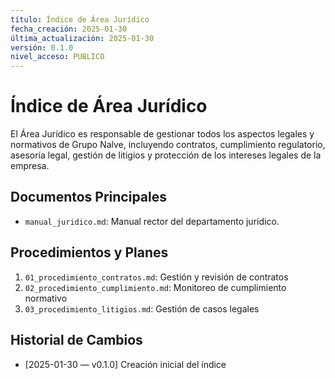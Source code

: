 ```yaml
---
título: Índice de Área Jurídico
fecha_creación: 2025-01-30
última_actualización: 2025-01-30
versión: 0.1.0
nivel_acceso: PUBLICO
---
```

# Índice de Área Jurídico

El Área Jurídico es responsable de gestionar todos los aspectos legales y normativos de Grupo Nalve, incluyendo contratos, cumplimiento regulatorio, asesoría legal, gestión de litigios y protección de los intereses legales de la empresa.

## Documentos Principales
- `manual_juridico.md`: Manual rector del departamento jurídico.

## Procedimientos y Planes
1. `01_procedimiento_contratos.md`: Gestión y revisión de contratos
2. `02_procedimiento_cumplimiento.md`: Monitoreo de cumplimiento normativo
3. `03_procedimiento_litigios.md`: Gestión de casos legales

## Historial de Cambios
- [2025-01-30 — v0.1.0] Creación inicial del índice 